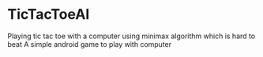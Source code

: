 # TicTacToeAI
Playing tic tac toe with a computer using minimax algorithm which is hard to beat
A simple android game to play with computer 
